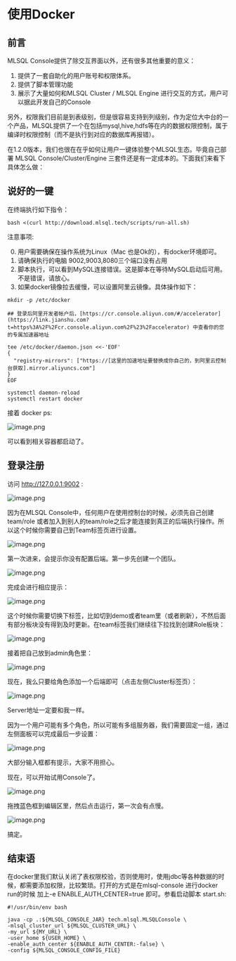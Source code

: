 # 使用Docker

## 前言

MLSQL Console提供了除交互界面以外，还有很多其他重要的意义：

1. 提供了一套自助化的用户账号和权限体系。
2. 提供了脚本管理功能
3. 展示了大量如何和MLSQL Cluster / MLSQL Engine 进行交互的方式，用户可以据此开发自己的Console

另外，权限我们目前是到表级别，但是很容易支持到列级别，作为定位大中台的一个产品，MLSQL提供了一个在包括mysql,hive,hdfs等在内的数据权限控制，属于编译时权限控制（而不是执行到对应的数据库再报错）。

在1.2.0版本，我们也很在在乎如何让用户一键体验整个MLSQL生态。毕竟自己部署 MLSQL Console/Cluster/Engine 三套件还是有一定成本的。下面我们来看下具体怎么做：

## 说好的一键
在终端执行如下指令：

```shell
bash <(curl http://download.mlsql.tech/scripts/run-all.sh)
```
注意事项:

0. 用户需要确保在操作系统为Linux（Mac 也是Ok的），有docker环境即可。
0. 请确保执行的电脑 9002,9003,8080三个端口没有占用
1.  脚本执行，可以看到MySQL连接错误。这是脚本在等待MySQL启动后可用。不是错误，请放心。
2. 如果docker镜像拉去缓慢，可以设置阿里云镜像。具体操作如下：

```shell
mkdir -p /etc/docker

## 登录后阿里开发者帐户后，[https://cr.console.aliyun.com/#/accelerator](https://link.jianshu.com?t=https%3A%2F%2Fcr.console.aliyun.com%2F%23%2Faccelerator) 中查看你的您的专属加速器地址

tee /etc/docker/daemon.json <<-'EOF'
{
  "registry-mirrors": ["https://[这里的加速地址要替换成你自己的，到阿里云控制台获取].mirror.aliyuncs.com"]
}
EOF

systemctl daemon-reload
systemctl restart docker
```

接着 docker ps:

![image.png](https://upload-images.jianshu.io/upload_images/1063603-004da41021835b54.png?imageMogr2/auto-orient/strip%7CimageView2/2/w/1240)

可以看到相关容器都启动了。

## 登录注册

访问 http://127.0.0.1:9002 :


![image.png](https://upload-images.jianshu.io/upload_images/1063603-5dbdcd1e735e9681.png?imageMogr2/auto-orient/strip%7CimageView2/2/w/1240)

因为在MLSQL Console中，任何用户在使用控制台的时候，必须先自己创建team/role 或者加入到别人的team/role之后才能连接到真正的后端执行操作。所以这个时候你需要自己到Team标签页进行设置。

![image.png](https://upload-images.jianshu.io/upload_images/1063603-164c90c01d45a255.png?imageMogr2/auto-orient/strip%7CimageView2/2/w/1240)

第一次进来，会提示你没有配置后端。第一步先创建一个团队。

![image.png](https://upload-images.jianshu.io/upload_images/1063603-b3bf4a420a3c854f.png?imageMogr2/auto-orient/strip%7CimageView2/2/w/1240)

完成会进行相应提示：

![image.png](https://upload-images.jianshu.io/upload_images/1063603-f03b4786fc18fd28.png?imageMogr2/auto-orient/strip%7CimageView2/2/w/1240)

这个时候你需要切换下标签，比如切到demo或者team里（或者刷新），不然后面有部分板块没有得到及时更新。在team标签我们继续往下拉找到创建Role板块：

![image.png](https://upload-images.jianshu.io/upload_images/1063603-f713d028577a6703.png?imageMogr2/auto-orient/strip%7CimageView2/2/w/1240)

接着把自己放到admin角色里：

![image.png](https://upload-images.jianshu.io/upload_images/1063603-f5067df22572e2e4.png?imageMogr2/auto-orient/strip%7CimageView2/2/w/1240)

现在，我么只要给角色添加一个后端即可（点击左侧Cluster标签页）：

![image.png](https://upload-images.jianshu.io/upload_images/1063603-c5ca9f01a051aa6b.png?imageMogr2/auto-orient/strip%7CimageView2/2/w/1240)

Server地址一定要和我一样。

因为一个用户可能有多个角色，所以可能有多组服务器，我们需要固定一组，通过左侧面板可以完成最后一步设置：

![image.png](https://upload-images.jianshu.io/upload_images/1063603-7ee9b2b8d5e7b753.png?imageMogr2/auto-orient/strip%7CimageView2/2/w/1240)

大部分输入框都有提示，大家不用担心。

现在，可以开始试用Console了。

![image.png](https://upload-images.jianshu.io/upload_images/1063603-a52f103ec5c8d0b7.png?imageMogr2/auto-orient/strip%7CimageView2/2/w/1240)

拖拽蓝色框到编辑区里，然后点击运行，第一次会有点慢。

![image.png](https://upload-images.jianshu.io/upload_images/1063603-2be788e177ffccb5.png?imageMogr2/auto-orient/strip%7CimageView2/2/w/1240)

搞定。

## 结束语
在docker里我们默认关闭了表权限校验，否则使用时，使用jdbc等各种数据的时候，都需要添加权限，比较繁琐。打开的方式是在mlsql-console 进行docker run的时候 加上-e ENABLE_AUTH_CENTER=true 即可。参看启动脚本 start.sh:

```shell
#!/usr/bin/env bash

java -cp .:${MLSQL_CONSOLE_JAR} tech.mlsql.MLSQLConsole \
-mlsql_cluster_url ${MLSQL_CLUSTER_URL} \
-my_url ${MY_URL} \
-user_home ${USER_HOME} \
-enable_auth_center ${ENABLE_AUTH_CENTER:-false} \
-config ${MLSQL_CONSOLE_CONFIG_FILE}
```


